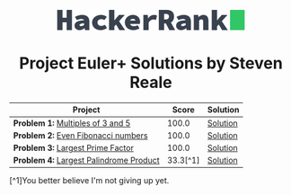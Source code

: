 <!-- Concept and Inspiration by Jerry Balderas ( https://github.com/midnjerry/HackerRank )-->

<p align="center"> <a href = "https://www.hackerrank.com/StevenMReale"><img src = "hackerrank_logo.png"></a> </p>
<h1 align = "center">Project Euler+ Solutions by Steven Reale</h2>


| Project                                                                                                         | Score  | Solution |
|-----------------------------------------------------------------------------------------------------------------|--------| --- |
| **Problem 1:** [Multiples of 3 and 5](https://www.hackerrank.com/contests/projecteuler/challenges/euler001/)    | 100.0 | [Solution](https://github.com/StevenReale/hacker-rank/blob/66f0d5c1ce6b0f2c06cba669867d3663817e6068/src/steven/reale/EulerExercise001.java) |
| **Problem 2:** [Even Fibonacci numbers](https://www.hackerrank.com/contests/projecteuler/challenges/euler002//) | 100.0 | [Solution](https://github.com/StevenReale/hacker-rank/blob/66f0d5c1ce6b0f2c06cba669867d3663817e6068/src/steven/reale/EulerExercise002.java) |
| **Problem 3:** [Largest Prime Factor](https://www.hackerrank.com/contests/projecteuler/challenges/euler003/)    | 100.0 | [Solution](https://github.com/StevenReale/hacker-rank/blob/66f0d5c1ce6b0f2c06cba669867d3663817e6068/src/steven/reale/EulerExercise003.java) |
| **Problem 4:** [Largest Palindrome Product](https://www.hackerrank.com/contests/projecteuler/challenges/euler003/)    | 33.3[^1] | [Solution](https://github.com/StevenReale/hacker-rank/blob/181333ac7f8eda8368e2c74e0c3dc1a6854b9bab/src/steven/reale/EulerExercise004.java) |

[^1]You better believe I'm not giving up yet.
